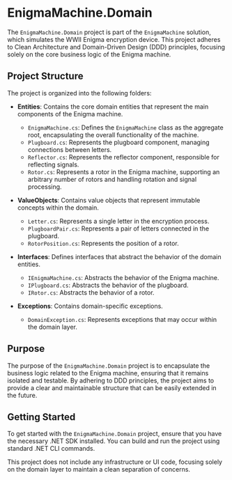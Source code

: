 # EnigmaMachine.Domain

The `EnigmaMachine.Domain` project is part of the `EnigmaMachine` solution, which simulates the WWII Enigma encryption device. This project adheres to Clean Architecture and Domain-Driven Design (DDD) principles, focusing solely on the core business logic of the Enigma machine.

## Project Structure

The project is organized into the following folders:

- **Entities**: Contains the core domain entities that represent the main components of the Enigma machine.
  - `EnigmaMachine.cs`: Defines the `EnigmaMachine` class as the aggregate root, encapsulating the overall functionality of the machine.
  - `Plugboard.cs`: Represents the plugboard component, managing connections between letters.
  - `Reflector.cs`: Represents the reflector component, responsible for reflecting signals.
  - `Rotor.cs`: Represents a rotor in the Enigma machine, supporting an arbitrary number of rotors and handling rotation and signal processing.

- **ValueObjects**: Contains value objects that represent immutable concepts within the domain.
  - `Letter.cs`: Represents a single letter in the encryption process.
  - `PlugboardPair.cs`: Represents a pair of letters connected in the plugboard.
  - `RotorPosition.cs`: Represents the position of a rotor.

- **Interfaces**: Defines interfaces that abstract the behavior of the domain entities.
  - `IEnigmaMachine.cs`: Abstracts the behavior of the Enigma machine.
  - `IPlugboard.cs`: Abstracts the behavior of the plugboard.
  - `IRotor.cs`: Abstracts the behavior of a rotor.

- **Exceptions**: Contains domain-specific exceptions.
  - `DomainException.cs`: Represents exceptions that may occur within the domain layer.

## Purpose

The purpose of the `EnigmaMachine.Domain` project is to encapsulate the business logic related to the Enigma machine, ensuring that it remains isolated and testable. By adhering to DDD principles, the project aims to provide a clear and maintainable structure that can be easily extended in the future.

## Getting Started

To get started with the `EnigmaMachine.Domain` project, ensure that you have the necessary .NET SDK installed. You can build and run the project using standard .NET CLI commands.

This project does not include any infrastructure or UI code, focusing solely on the domain layer to maintain a clean separation of concerns.